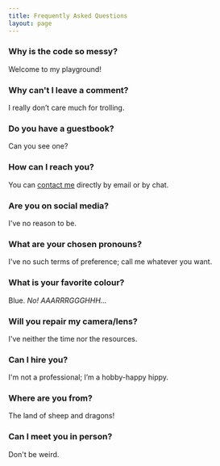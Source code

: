 ```yaml
---
title: Frequently Asked Questions
layout: page
---
```


### Why is the code so messy? ###

Welcome to my playground!

### Why can't I leave a comment? ###

I really don’t care much for trolling.

### Do you have a guestbook? ###

Can you see one?

### How can I reach you? ###

You can [contact me](https://martbetz.github.io/contact.html) directly by email or by chat. 

### Are you on social media? ###

I've no reason to be.

### What are your chosen pronouns? ###

I've no such terms of preference; call me whatever you want. 

### What is your favorite colour? ###

Blue. _No! AAARRRGGGHHH..._


### Will you repair my camera/lens? ###

I've neither the time nor the resources.

### Can I hire you? ###

I'm not a professional; I’m a hobby-happy hippy.

### Where are you from? ###

The land of sheep and dragons!

### Can I meet you in person? ###

Don't be weird.




